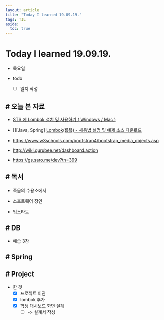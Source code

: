 ```yaml
---
layout: article
title: "Today I learned 19.09.19."
tags: TIL
aside:
  toc: true
---
```


# Today I learned 19.09.19.
- 목요일
- todo

  - [ ] 일지 작성



## # 오늘 본 자료

- [STS 에 Lombok 설치 및 사용하기 ( Windows / Mac )](https://duzi077.tistory.com/142)

- [][Java, Spring] [Lombok(롬복) - 사용법 설명 및 예제 소스 다운로드](https://niceman.tistory.com/99)

- https://www.w3schools.com/bootstrap4/bootstrap_media_objects.asp

- http://wiki.gurubee.net/dashboard.action

- https://gs.saro.me/dev?tn=399

  

## # 독서

- 죽음의 수용소에서

- 소프트웨어 장인

- 업스타트

  

## # DB

- 예습 3장



## # Spring



## # Project

- 한 것
  - [x] 프로젝트 이관
  - [x] lombok 추가
  - [x] 학생 대시보드 화면 설계
    - [ ] -> 설계서 작성